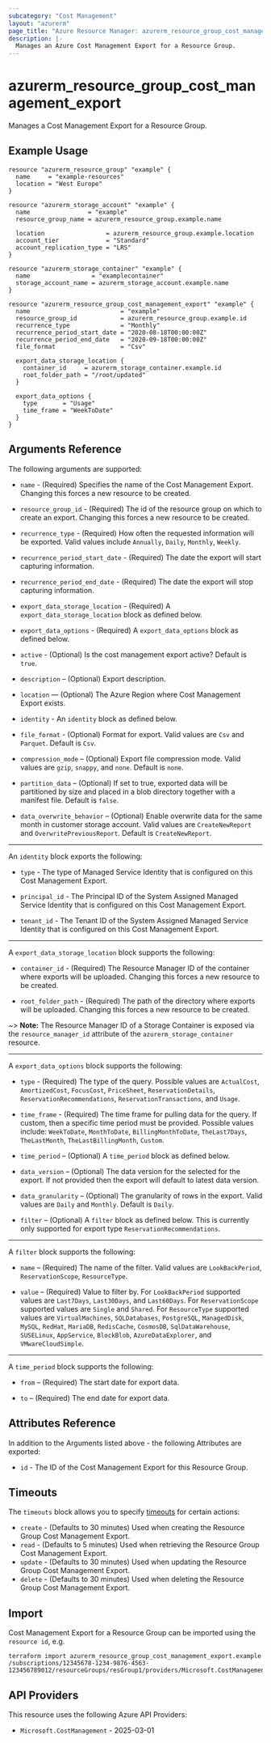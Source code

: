 ```yaml
---
subcategory: "Cost Management"
layout: "azurerm"
page_title: "Azure Resource Manager: azurerm_resource_group_cost_management_export"
description: |-
  Manages an Azure Cost Management Export for a Resource Group.
---
```


# azurerm_resource_group_cost_management_export

Manages a Cost Management Export for a Resource Group.

## Example Usage

```hcl
resource "azurerm_resource_group" "example" {
  name     = "example-resources"
  location = "West Europe"
}

resource "azurerm_storage_account" "example" {
  name                = "example"
  resource_group_name = azurerm_resource_group.example.name

  location                 = azurerm_resource_group.example.location
  account_tier             = "Standard"
  account_replication_type = "LRS"
}

resource "azurerm_storage_container" "example" {
  name                 = "examplecontainer"
  storage_account_name = azurerm_storage_account.example.name
}

resource "azurerm_resource_group_cost_management_export" "example" {
  name                         = "example"
  resource_group_id            = azurerm_resource_group.example.id
  recurrence_type              = "Monthly"
  recurrence_period_start_date = "2020-08-18T00:00:00Z"
  recurrence_period_end_date   = "2020-09-18T00:00:00Z"
  file_format                  = "Csv"

  export_data_storage_location {
    container_id     = azurerm_storage_container.example.id
    root_folder_path = "/root/updated"
  }

  export_data_options {
    type       = "Usage"
    time_frame = "WeekToDate"
  }
}
```

## Arguments Reference

The following arguments are supported:

* `name` - (Required) Specifies the name of the Cost Management Export. Changing this forces a new resource to be created.

* `resource_group_id` - (Required) The id of the resource group on which to create an export. Changing this forces a new resource to be created.

* `recurrence_type` - (Required) How often the requested information will be exported. Valid values include `Annually`, `Daily`, `Monthly`, `Weekly`.

* `recurrence_period_start_date` - (Required) The date the export will start capturing information.

* `recurrence_period_end_date` - (Required) The date the export will stop capturing information.

* `export_data_storage_location` - (Required) A `export_data_storage_location` block as defined below.

* `export_data_options` - (Required) A `export_data_options` block as defined below.

* `active` - (Optional) Is the cost management export active? Default is `true`.

* `description` – (Optional) Export description.

* `location` — (Optional) The Azure Region where Cost Management Export exists.

* `identity` - An `identity` block as defined below.

* `file_format` - (Optional) Format for export. Valid values are `Csv` and `Parquet`. Default is `Csv`.

* `compression_mode` – (Optional) Export file compression mode. Valid values are `gzip`, `snappy`, and `none`. Default is `none`.

* `partition_data` – (Optional) If set to true, exported data will be partitioned by size and placed in a blob directory together with a manifest file. Default is `false`.

* `data_overwrite_behavior` – (Optional) Enable overwrite data for the same month in customer storage account. Valid values are `CreateNewReport` and `OverwritePreviousReport`. Default is `CreateNewReport`.

---

An `identity` block exports the following:

* `type` - The type of Managed Service Identity that is configured on this Cost Management Export.

* `principal_id` - The Principal ID of the System Assigned Managed Service Identity that is configured on this Cost Management Export.

* `tenant_id` - The Tenant ID of the System Assigned Managed Service Identity that is configured on this Cost Management Export.

---

A `export_data_storage_location` block supports the following:

* `container_id` - (Required) The Resource Manager ID of the container where exports will be uploaded. Changing this forces a new resource to be created.

* `root_folder_path` - (Required) The path of the directory where exports will be uploaded. Changing this forces a new resource to be created.

~> **Note:** The Resource Manager ID of a Storage Container is exposed via the `resource_manager_id` attribute of the `azurerm_storage_container` resource.

---

A `export_data_options` block supports the following:

* `type` - (Required) The type of the query. Possible values are `ActualCost`, `AmortizedCost`, `FocusCost`, `PriceSheet`, `ReservationDetails`, `ReservationRecommendations`, `ReservationTransactions`, and `Usage`.

* `time_frame` - (Required) The time frame for pulling data for the query. If custom, then a specific time period must be provided. Possible values include: `WeekToDate`, `MonthToDate`, `BillingMonthToDate`, `TheLast7Days`, `TheLastMonth`, `TheLastBillingMonth`, `Custom`.

* `time_period` – (Optional) A `time_period` block as defined below.

* `data_version` – (Optional) The data version for the selected for the export. If not provided then the export will default to latest data version.

* `data_granularity` – (Optional) The granularity of rows in the export. Valid values are `Daily` and `Monthly`. Default is `Daily`.

* `filter` – (Optional) A `filter` block as defined below. This is currently only supported for export type `ReservationRecommendations`.

---

A `filter` block supports the following:

* `name` – (Required) The name of the filter. Valid values are `LookBackPeriod`, `ReservationScope`, `ResourceType`.

* `value` – (Required) Value to filter by.  For `LookBackPeriod` supported values are `Last7Days`, `Last30Days`, and `Last60Days`. For `ReservationScope` supported values are `Single` and `Shared`. For `ResourceType` supported values are `VirtualMachines`, `SQLDatabases`, `PostgreSQL`, `ManagedDisk`, `MySQL`, `RedHat`, `MariaDB`, `RedisCache`, `CosmosDB`, `SqlDataWarehouse`, `SUSELinux`, `AppService`, `BlockBlob`, `AzureDataExplorer`, and `VMwareCloudSimple`.

---

A `time_period` block supports the following:

* `from` – (Required) The start date for export data.

* `to` – (Required) The end date for export data.

## Attributes Reference

In addition to the Arguments listed above - the following Attributes are exported:

* `id` - The ID of the Cost Management Export for this Resource Group.

## Timeouts

The `timeouts` block allows you to specify [timeouts](https://developer.hashicorp.com/terraform/language/resources/configure#define-operation-timeouts) for certain actions:

* `create` - (Defaults to 30 minutes) Used when creating the Resource Group Cost Management Export.
* `read` - (Defaults to 5 minutes) Used when retrieving the Resource Group Cost Management Export.
* `update` - (Defaults to 30 minutes) Used when updating the Resource Group Cost Management Export.
* `delete` - (Defaults to 30 minutes) Used when deleting the Resource Group Cost Management Export.

## Import

Cost Management Export for a Resource Group can be imported using the `resource id`, e.g.

```shell
terraform import azurerm_resource_group_cost_management_export.example /subscriptions/12345678-1234-9876-4563-123456789012/resourceGroups/resGroup1/providers/Microsoft.CostManagement/exports/export1
```

## API Providers
<!-- This section is generated, changes will be overwritten -->
This resource uses the following Azure API Providers:

* `Microsoft.CostManagement` - 2025-03-01
